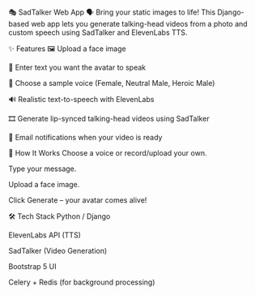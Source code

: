 🎭 SadTalker Web App
🗣️ Bring your static images to life! This Django-based web app lets you generate talking-head videos from a photo and custom speech using SadTalker and ElevenLabs TTS.

✨ Features
🖼️ Upload a face image

🧠 Enter text you want the avatar to speak

🎤 Choose a sample voice (Female, Neutral Male, Heroic Male)

🔊 Realistic text-to-speech with ElevenLabs

🎞️ Generate lip-synced talking-head videos using SadTalker

📧 Email notifications when your video is ready

🚀 How It Works
Choose a voice or record/upload your own.

Type your message.

Upload a face image.

Click Generate – your avatar comes alive!

🛠️ Tech Stack
Python / Django

ElevenLabs API (TTS)

SadTalker (Video Generation)

Bootstrap 5 UI

Celery + Redis (for background processing)
